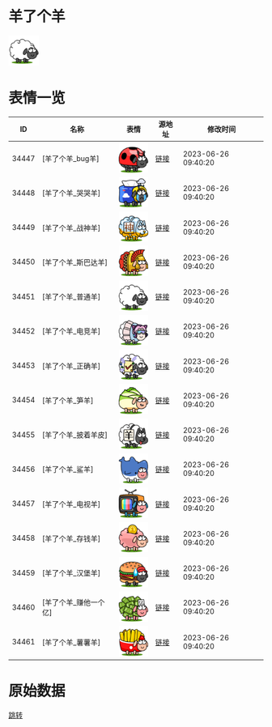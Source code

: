 # 羊了个羊

<img src="./cover.png" height="60" alt="cover" />

# 表情一览

|ID|名称|表情|源地址|修改时间|
|----|----|----|----|----|
|34447|[羊了个羊_bug羊]|<img src="./pic/034447_%5B羊了个羊_bug羊%5D.png" height="60" alt="bug羊"/>|[链接](https://i0.hdslb.com/bfs/garb/39ecd904f21839b4fcc8aed8e48768f13a0461ea.png)|2023-06-26 09:40:20|
|34448|[羊了个羊_哭哭羊]|<img src="./pic/034448_%5B羊了个羊_哭哭羊%5D.png" height="60" alt="哭哭羊"/>|[链接](https://i0.hdslb.com/bfs/garb/e67c55e279e487ee9f30f318d4ed490f7a476cf7.png)|2023-06-26 09:40:20|
|34449|[羊了个羊_战神羊]|<img src="./pic/034449_%5B羊了个羊_战神羊%5D.png" height="60" alt="战神羊"/>|[链接](https://i0.hdslb.com/bfs/garb/351298d489e076e48f58aee8256f5927d6d064b8.png)|2023-06-26 09:40:20|
|34450|[羊了个羊_斯巴达羊]|<img src="./pic/034450_%5B羊了个羊_斯巴达羊%5D.png" height="60" alt="斯巴达羊"/>|[链接](https://i0.hdslb.com/bfs/garb/a817132cdf9acf06df2c02e0ac2abf220f707090.png)|2023-06-26 09:40:20|
|34451|[羊了个羊_普通羊]|<img src="./pic/034451_%5B羊了个羊_普通羊%5D.png" height="60" alt="普通羊"/>|[链接](https://i0.hdslb.com/bfs/garb/6a332fe98d1342a15c79b99df9a84be2cbad28f9.png)|2023-06-26 09:40:20|
|34452|[羊了个羊_电竞羊]|<img src="./pic/034452_%5B羊了个羊_电竞羊%5D.png" height="60" alt="电竞羊"/>|[链接](https://i0.hdslb.com/bfs/garb/be5b1fa30b6f9de747a9e39a0803ee3429741216.png)|2023-06-26 09:40:20|
|34453|[羊了个羊_正确羊]|<img src="./pic/034453_%5B羊了个羊_正确羊%5D.png" height="60" alt="正确羊"/>|[链接](https://i0.hdslb.com/bfs/garb/369f398308d42e68136efe6bbdeb694cb4cb4229.png)|2023-06-26 09:40:20|
|34454|[羊了个羊_笋羊]|<img src="./pic/034454_%5B羊了个羊_笋羊%5D.png" height="60" alt="笋羊"/>|[链接](https://i0.hdslb.com/bfs/garb/98b0aca1cccece50c3b7360c31110bb0c1214ddd.png)|2023-06-26 09:40:20|
|34455|[羊了个羊_披着羊皮]|<img src="./pic/034455_%5B羊了个羊_披着羊皮%5D.png" height="60" alt="披着羊皮"/>|[链接](https://i0.hdslb.com/bfs/garb/ba6ff410d368c3dc13c2053d14c4d3f18336d843.png)|2023-06-26 09:40:20|
|34456|[羊了个羊_鲨羊]|<img src="./pic/034456_%5B羊了个羊_鲨羊%5D.png" height="60" alt="鲨羊"/>|[链接](https://i0.hdslb.com/bfs/garb/7b974680a33f94349b515c5012e021c198a9d7ef.png)|2023-06-26 09:40:20|
|34457|[羊了个羊_电视羊]|<img src="./pic/034457_%5B羊了个羊_电视羊%5D.png" height="60" alt="电视羊"/>|[链接](https://i0.hdslb.com/bfs/garb/e67b03b7f88a502114853b180cacc18d5d4ca111.png)|2023-06-26 09:40:20|
|34458|[羊了个羊_存钱羊]|<img src="./pic/034458_%5B羊了个羊_存钱羊%5D.png" height="60" alt="存钱羊"/>|[链接](https://i0.hdslb.com/bfs/garb/ab7e5f887aada6915d21d37b92307b04b986e936.png)|2023-06-26 09:40:20|
|34459|[羊了个羊_汉堡羊]|<img src="./pic/034459_%5B羊了个羊_汉堡羊%5D.png" height="60" alt="汉堡羊"/>|[链接](https://i0.hdslb.com/bfs/garb/f4de0e23493ed91aa7f0261ff88c45b0787d59d1.png)|2023-06-26 09:40:20|
|34460|[羊了个羊_赚他一个亿]|<img src="./pic/034460_%5B羊了个羊_赚他一个亿%5D.png" height="60" alt="赚他一个亿"/>|[链接](https://i0.hdslb.com/bfs/garb/c6608acba37a209cfc4603fa1f99ab02d2a8e5d7.png)|2023-06-26 09:40:20|
|34461|[羊了个羊_薯薯羊]|<img src="./pic/034461_%5B羊了个羊_薯薯羊%5D.png" height="60" alt="薯薯羊"/>|[链接](https://i0.hdslb.com/bfs/garb/0712bbdd8cf8440872968d9a5d338c11bb5f6556.png)|2023-06-26 09:40:20|

# 原始数据

[跳转](./raw.json)

